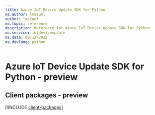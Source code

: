 ```yaml
---
title: Azure IoT Device Update SDK for Python
ms.author: lmazuel
author: lmazuel
ms.topic: reference
description: Reference for Azure IoT Device Update SDK for Python
ms.service: iotdeviceupdate
ms.data: 09/12/2022
ms.devlang: python
---
```

# Azure IoT Device Update SDK for Python - preview

## Client packages - preview
[!INCLUDE [client-packages](iot-device-update-client-index.md)]